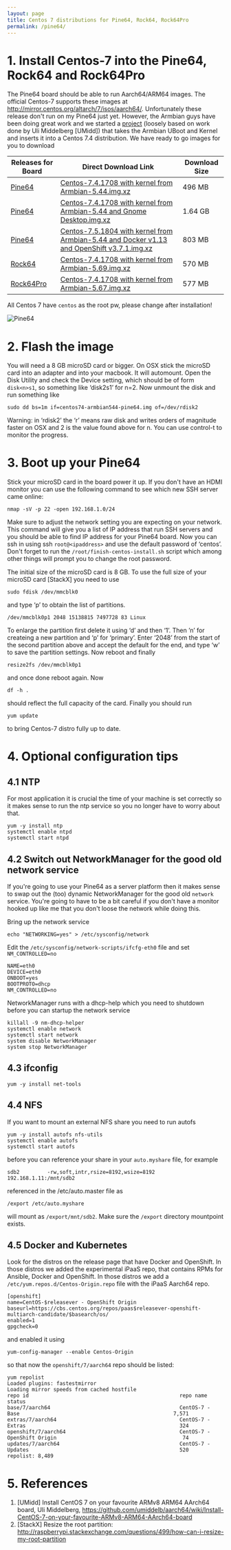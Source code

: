 ```yaml
---
layout: page
title: Centos 7 distributions for Pine64, Rock64, Rock64Pro
permalink: /pine64/
---
```


# 1. Install Centos-7 into the Pine64, Rock64 and Rock64Pro

The Pine64 board should be able to run Aarch64/ARM64 images. The official Centos-7 supports these 
images at <http://mirror.centos.org/altarch/7/isos/aarch64/>. Unfortunately these release don't run on my Pine64 just yet. However, the Armbian guys have been doing great work and we started a [project](https://github.com/Project31/centos-pine64) (loosely based on work done by Uli Middelberg [UMidd]) that takes the Armbian UBoot and Kernel and inserts it into a Centos 7.4 distribution. We have ready to go images for you to download

| Releases for Board | Direct Download Link | Download Size |
| -------|-----------------|------|
| [Pine64](<https://github.com/Project31/centos-pine64/releases>) | [Centos-7.4.1708 with kernel from Armbian-5.44.img.xz](https://github.com/Project31/centos-pine64/releases/download/v7.4.1708-v5.44/centos74-armbian544-pine64.img.xz) | 496 MB |
| [Pine64](<https://github.com/Project31/centos-pine64/releases>) | [Centos-7.4.1708 with kernel from Armbian-5.44 and Gnome Desktop.img.xz](https://github.com/Project31/centos-pine64/releases/download/v7.4.1708-v5.44-gnome/centos74-armbian544-desktop-pine64.img.xz)| 1.64 GB|
| [Pine64](<https://github.com/Project31/centos-pine64/releases>) | [Centos-7.5.1804 with kernel from Armbian-5.44 and Docker v1.13 and OpenShift v3.7.1.img.xz](https://github.com/Project31/centos-pine64/releases/download/v7.5.1804-v5.44/centos75-armbian-openshift-pine64.img.xz) | 803 MB|
| [Rock64](https://github.com/Project31/centos-pine64/releases) | [Centos-7.4.1708 with kernel from Armbian-5.69.img.xz](https://github.com/Project31/centos-pine64/releases/download/v7.4.1708-v5.59/centos7-rock64.img.xz)| 570 MB|
| [Rock64Pro](https://github.com/Project31/centos-pine64/releases) | [Centos-7.4.1708 with kernel from Armbian-5.67.img.xz](https://github.com/Project31/centos-pine64/releases/download/v7.4.1708-v5.56/centos7-rock64pro.img.xz)| 577 MB|

All Centos 7 have `centos` as the root pw, please change after installation!


![Pine64](https://cdn-images-1.medium.com/max/800/1*rzKvW06sxv6u-hblFgmEhw.jpeg)

# 2. Flash the image
You will need a 8 GB microSD card or bigger. On OSX stick the microSD card into an adapter and into your macbook. It will automount. Open the Disk Utility and check the Device setting, which should be of form `disk<n>s1`, so something like ‘disk2s1’ for n=2. Now unmount the disk and run something like

~~~~
sudo dd bs=1m if=centos74-armbian544-pine64.img of=/dev/rdisk2
~~~~

Warning: in ‘rdisk2’ the ‘r’ means raw disk and writes orders of magnitude faster on OSX and 2 is the value found above for n.
You can use control-t to monitor the progress.

# 3. Boot up your Pine64

Stick your microSD card in the board power it up. If you don't have an HDMI monitor you can use the following command to see which new SSH server came online:

~~~~
nmap -sV -p 22 -open 192.168.1.0/24
~~~~

Make sure to adjust the network setting you are expecting on your network. This command will give you a list of IP address that run SSH servers and you should be able to find IP address for your Pine64 board. Now you can ssh in using ssh `root@<ipaddress>` and use the default password of ‘centos’. Don't forget to run the `/root/finish-centos-install.sh` script which among other things will prompt you to change the root password.

The initial size of the microSD card is 8 GB. To use the full size of your microSD card [StackX] you need to use

~~~~
sudo fdisk /dev/mmcblk0
~~~~

and type ‘p’ to obtain the list of partitions.

~~~~
/dev/mmcblk0p1 2048 15138815 7497728 83 Linux
~~~~

To enlarge the partition first delete it using ‘d’ and then ‘1’. Then ’n’ for createing a new partition and ‘p’ for ‘primary’. Enter ‘2048’ from the start of the second partition above and accept the default for the end, and type ‘w’ to save the partition settings. Now reboot and finally

~~~~
resize2fs /dev/mmcblk0p1
~~~~

and once done reboot again. Now

~~~~
df -h .
~~~~

should reflect the full capacity of the card. Finally you should run

~~~~
yum update
~~~~

to bring Centos-7 distro fully up to date.

# 4. Optional configuration tips

## 4.1 NTP

For most application it is crucial the time of your machine is set correctly so it makes sense to run
the ntp service so you no longer have to worry about that.

~~~~
yum -y install ntp
systemctl enable ntpd
systemctl start ntpd
~~~~

## 4.2 Switch out NetworkManager for the good old network service

If you're going to use your Pine64 as a server platform then it makes sense to swap out the (too) dynamic NetworkManager
for the good old `network` service. You're going to have to be a bit careful if you don't have a monitor hooked
up like me that you don't loose the network while doing this.

Bring up the network service

~~~~
echo "NETWORKING=yes" > /etc/sysconfig/network
~~~~

Edit the `/etc/sysconfig/network-scripts/ifcfg-eth0` file and set `NM_CONTROLLED=no`

~~~~
NAME=eth0
DEVICE=eth0
ONBOOT=yes
BOOTPROTO=dhcp
NM_CONTROLLED=no
~~~~

NetworkManager runs with a dhcp-help which you need to shutdown before you can startup the network service

~~~~
killall -9 nm-dhcp-helper
systemctl enable network
systemctl start network
system disable NetworkManager
system stop NetworkManager
~~~~

## 4.3 ifconfig

~~~~
yum -y install net-tools
~~~~

## 4.4 NFS

If you want to mount an external NFS share you need to run autofs

~~~~
yum -y install autofs nfs-utils
systemctl enable autofs
systemctl start autofs
~~~~

before you can reference your share in your `auto.myshare` file, for example

~~~~
sdb2         -rw,soft,intr,rsize=8192,wsize=8192   192.168.1.11:/mnt/sdb2
~~~~

referenced in the /etc/auto.master file as

~~~~
/export /etc/auto.myshare
~~~~

will mount as `/export/mnt/sdb2`. Make sure the `/export` directory mountpoint exists.

## 4.5 Docker and Kubernetes

Look for the distros on the release page that have Docker and OpenShift. In those distros we added the experimental iPaaS repo, that contains RPMs for Ansible, Docker and OpenShift. In those distros we add a `/etc/yum.repos.d/Centos-Origin.repo` file with the iPaaS Aarch64 repo. 

~~~~
[openshift]
name=CentOS-$releasever - OpenShift Origin
baseurl=https://cbs.centos.org/repos/paas$releasever-openshift-multiarch-candidate/$basearch/os/
enabled=1
gpgcheck=0
~~~~

and enabled it using 

~~~~
yum-config-manager --enable Centos-Origin
~~~~

so that now the `openshift/7/aarch64` repo should be listed:

~~~~
yum repolist
Loaded plugins: fastestmirror
Loading mirror speeds from cached hostfile
repo id                                                 repo name                                                        status
base/7/aarch64                                          CentOS-7 - Base                                                  7,571
extras/7/aarch64                                        CentOS-7 - Extras                                                  324
openshift/7/aarch64                                     CentOS-7 - OpenShift Origin                                         74
updates/7/aarch64                                       CentOS-7 - Updates                                                 520
repolist: 8,489
~~~~



# 5. References
1. [UMidd] Install CentOS 7 on your favourite ARMv8 ARM64 AArch64 board, Uli Middelberg, <https://github.com/umiddelb/aarch64/wiki/Install-CentOS-7-on-your-favourite-ARMv8-ARM64-AArch64-board>
2. [StackX] Resize the root partition: <http://raspberrypi.stackexchange.com/questions/499/how-can-i-resize-my-root-partition>

